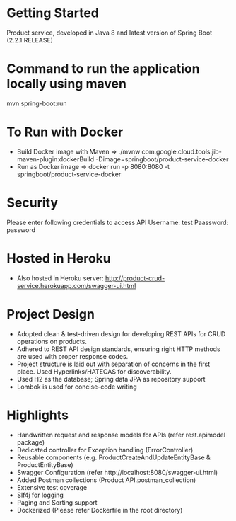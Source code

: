 # Getting Started
Product service, developed in Java 8 and latest version of Spring Boot (2.2.1.RELEASE) 

# Command to run the application locally using maven
mvn spring-boot:run

# To Run with Docker
* Build Docker image with Maven => ./mvnw com.google.cloud.tools:jib-maven-plugin:dockerBuild -Dimage=springboot/product-service-docker
* Run as Docker image => docker run -p 8080:8080 -t springboot/product-service-docker

# Security
Please enter following credentials to access API
Username: test
Paassword: password

# Hosted in Heroku
* Also hosted in Heroku server: http://product-crud-service.herokuapp.com/swagger-ui.html

# Project Design
* Adopted clean & test-driven design for developing REST APIs for CRUD operations on products.
* Adhered to REST API design standards, ensuring right HTTP methods are used with proper response codes.
* Project structure is laid out with separation of concerns in the first place. Used Hyperlinks/HATEOAS for discoverability.
* Used H2 as the database; Spring data JPA as repository support
* Lombok is used for concise-code writing

# Highlights
* Handwritten request and response models for APIs (refer rest.apimodel package)
* Dedicated controller for Exception handling (ErrorController)
* Reusable components (e.g. ProductCreateAndUpdateEntityBase & ProductEntityBase)
* Swagger Configuration (refer http://localhost:8080/swagger-ui.html)
* Added Postman collections (Product API.postman_collection)
* Extensive test coverage
* Slf4j for logging
* Paging and Sorting support
* Dockerized (Please refer Dockerfile in the root directory)
